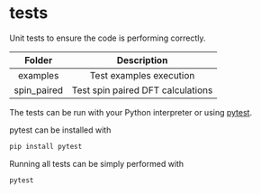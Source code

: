 # tests

Unit tests to ensure the code is performing correctly.

| Folder      | Description |
| :---------: | :---------: |
| examples    | Test examples execution |
| spin_paired | Test spin paired DFT calculations |

The tests can be run with your Python interpreter or using [pytest](https://docs.pytest.org/).

pytest can be installed with

```bash
pip install pytest
```

Running all tests can be simply performed with

```bash
pytest
```
